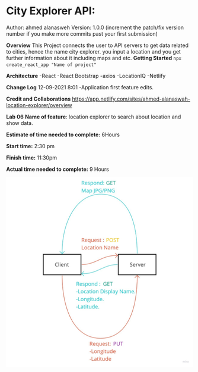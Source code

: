 # City Explorer API:

Author: ahmed alanasweh Version: 1.0.0 (increment the patch/fix version number if you make more commits past your first submission)

**Overview**
This Project connects the user to API servers to get data related to cities, hence the name city explorer. you input a location and you get further information about it including maps and etc.
**Getting Started**
`npx create_react_app "Name of project"`

**Architecture**
-React -React Bootstrap -axios -LocationIQ -Netlify

**Change Log**
12-09-2021 8:01 -Application first feature edits.

**Credit and Collaborations**
https://app.netlify.com/sites/ahmed-alanaswah-location-explorer/overview

**Lab 06**
**Name of feature**: location explorer to search about location and show data.

**Estimate of time needed to complete:** 6Hours

**Start time:** 2:30 pm

**Finish time:** 11:30pm

**Actual time needed to complete:** 9 Hours

![](img/plan.jpg)
